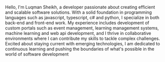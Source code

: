 Hello, I'm Luqman Sheikh, a developer passionate about creating efficient and scalable software solutions. With a solid foundation in programming languages such as javascript, typescript, c# and python, I specialize in both back-end and front-end work. My experience includes development of custom portals such as event management, learning management systems, machine learning and web api development, and I thrive in collaborative environments where I can contribute my skills to tackle complex challenges. Excited about staying current with emerging technologies, I am dedicated to continuous learning and pushing the boundaries of what's possible in the world of software development
